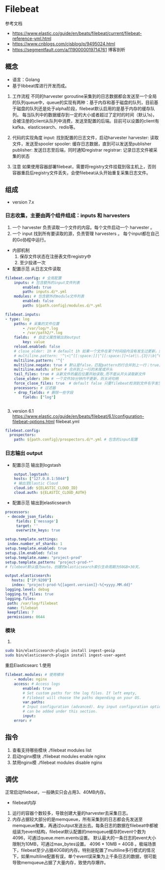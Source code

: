 # Filebeat
参考文档
- https://www.elastic.co/guide/en/beats/filebeat/current/filebeat-reference-yml.html
- https://www.cnblogs.com/cjsblog/p/9495024.html
- https://segmentfault.com/a/1190000019714761 博客剖析
## 概念
- 语言：Golang
- 基于libbeat库进行开发而成。
1. 工作流程
    不同的harvester goroutine采集到的日志数据都会发送至一个全局的队列queue中，queue的实现有两种：基于内存和基于磁盘的队列，目前基于磁盘的队列还是处于alpha阶段，filebeat默认启用的是基于内存的缓存队列。 
    每当队列中的数据缓存到一定的大小或者超过了定时的时间（默认1s)，会被注册的client从队列中消费，发送至配置的后端。目前可以设置的client有kafka、elasticsearch、redis等。
    
2. 代码的实现角度
    input: 找到配置的日志文件，启动harvester
    harvester: 读取文件，发送至spooler
    spooler: 缓存日志数据，直到可以发送至publisher
    publisher: 发送日志至后端，同时通知registrar
    registrar: 记录日志文件被采集的状态

3. 注意
    如果使用容器部署filebeat，需要将registry文件挂载到宿主机上，否则容器重启后registry文件丢失，会使filebeat从头开始重复采集日志文件。
## 组成

- version 7.x
### 日志收集，主要由两个组件组成：inputs 和  harvesters
1. 一个 harvester 负责读取一个文件的内容。每个文件启动一个 harvester 。
2. 一个 input 找到所有要读取的源，负责管理 harvesters 。 每个input都在自己的Go协程中运行。
- 内部机制
    1. 保存文件状态在注册表文件registry中
    2. 至少投递一次
- 配置示范 从日志文件读取
```yaml
filebeat.config: # 全局配置
    inputs: # 包含额外的input文件列表
        enabled: true
        path: inputs.d/*.yml
    modules: # 包含额外的module文件列表
        enabled: false
        path: ${path.config}/modules.d/*.yml

filebeat.inputs:
- type: log
    paths: # 采集的文件位置
        - /var/log/*.log
        - /var/path2/*.log
    fields:  # 自定义属性输出到output
        key: value 
    reload.enabled: false
    # close_older: 1h # default 1h 如果一个文件在某个时间段内没有发生过更新，则关闭监控的文件handle
    # multiline.pattern: '^\<|^[[:space:]]|^[[:space:]]+(at|\.{3})\b|^Caused by:'  # 正则，自定义，“|” 表示可以匹配多种模式
    multiline.pattern: '^{'
    multiline.negate: true # 默认是false，匹配pattern的行合并到上一行；true，不匹配pattern的行合并到上一行
    multiline.match: after # 合并到上一行的末尾或开头
    tail_files: true # 从新文件的最后位置开始读取,而不是从开头读取新文件
    close_older: 30m # 一个文件30分钟内不更新，则关闭句柄
    force_close_files: true  # default false 只要filebeat检测到文件名字发生变化，就会关掉这个handle；可以防止由于文件被删除但句柄还在从而导致磁盘占用空间不被释放
    processors: # 过滤器
    - drop_fields: # 删除一些字段
        fields: ["log"]



```

3. version 6.1 https://www.elastic.co/guide/en/beats/filebeat/6.1/configuration-filebeat-options.html
filebeat.yml
```yaml
filebeat.config:
  prospectors:
    path: ${path.config}/prospectors.d/*.yml # 包含的input配置

```


### 日志输出 output
- 配置示范 输出到logstash
```yaml
    output.logstash:
    hosts: ["127.0.0.1:5044"]
    # 输出至Elastic Cloud
    cloud.id: ${ELASTIC_CLOUD_ID}
    cloud.auth: ${ELASTIC_CLOUD_AUTH}
```
 - 配置示范 输出到elasticsearch
 ```yaml
processors:
  - decode_json_fields:
      fields: ['message']
      target: ''
      overwrite_keys: true

setup.template.settings:
  index.number_of_shards: 1
setup.template.enabled: true
setup.ilm.enabled: false
setup.template.name: "project-prod"
setup.template.pattern: "project-prod-*"
# filebeat默认值为auto，创建的elasticsearch索引生命周期为50GB+30天。

output.elasticsearch:
    hosts: ["IP:9200"]
    index: "project-prod-%{[agent.version]}-%{+yyyy.MM.dd}"
logging.level: debug
logging.to_files: true
logging.files:
  path: /var/log/filebeat
  name: filebeat
  keepfiles: 7
  permissions: 0644

 ```

### 模块
1. 
```bash
sudo bin/elasticsearch-plugin install ingest-geoip
sudo bin/elasticsearch-plugin install ingest-user-agent
```
重启Elasticsearc
1.使用
```yaml
filebeat.modules: # 使用模块
    - module: nginx
    access: # Access logs
        enabled: true
        # Set custom paths for the log files. If left empty,
        # Filebeat will choose the paths depending on your OS.
        var.paths:
        # Input configuration (advanced). Any input configuration option
        # can be added under this section.
        input:
    error: # 
```

## 指令
1. 查看支持哪些模块
./filebeat modules list
2. 启动nginx模块
./filebeat modules enable nginx
3. 禁用nginx模
./filebeat modules disable nginx

## 调优
正常启动filebeat，一般确实只会占用3、40MB内存。

- filebeat内存
1. 运行的容器个数较多，导致创建大量的harvester去采集日志。
2. 内存占据较大部分的是memqueue，所有采集到的日志都会先发送至memqueue聚集，再通过output发送出去。每条日志的数据在filebeat中都被组装为event结构，filebeat默认配置的memqueue缓存的event个数为4096，可通过queue.mem.events设置。
默认最大的一条日志的event大小限制为10MB，可通过max_bytes设置。
4096 * 10MB = 40GB 。极端场景下，filebeat至少占据40GB的内存。特别是配置了multiline多行模式的情况下，如果multiline配置有误，单个event误采集为上千条日志的数据，很可能导致memqueue占据了大量内存，致使内存爆炸。  
